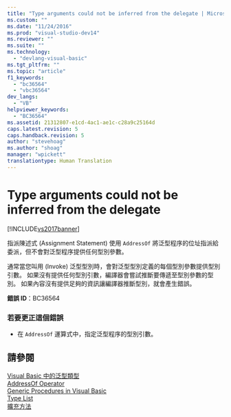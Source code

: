 ```yaml
---
title: "Type arguments could not be inferred from the delegate | Microsoft Docs"
ms.custom: ""
ms.date: "11/24/2016"
ms.prod: "visual-studio-dev14"
ms.reviewer: ""
ms.suite: ""
ms.technology: 
  - "devlang-visual-basic"
ms.tgt_pltfrm: ""
ms.topic: "article"
f1_keywords: 
  - "bc36564"
  - "vbc36564"
dev_langs: 
  - "VB"
helpviewer_keywords: 
  - "BC36564"
ms.assetid: 21312807-e1cd-4ac1-ae1c-c28a9c25164d
caps.latest.revision: 5
caps.handback.revision: 5
author: "stevehoag"
ms.author: "shoag"
manager: "wpickett"
translationtype: Human Translation
---
```

# Type arguments could not be inferred from the delegate
[!INCLUDE[vs2017banner](../../../csharp/includes/vs2017banner.md)]

指派陳述式 \(Assignment Statement\) 使用 `AddressOf` 將泛型程序的位址指派給委派，但不會對泛型程序提供任何型別參數。  
  
 通常當您叫用 \(Invoke\) 泛型型別時，會對泛型型別定義的每個型別參數提供型別引數。  如果沒有提供任何型別引數，編譯器會嘗試推斷要傳遞至型別參數的型別。  如果內容沒有提供足夠的資訊讓編譯器推斷型別，就會產生錯誤。  
  
 **錯誤 ID**：BC36564  
  
### 若要更正這個錯誤  
  
-   在 `AddressOf` 運算式中，指定泛型程序的型別引數。  
  
## 請參閱  
 [Visual Basic 中的泛型類型](../../../visual-basic/programming-guide/language-features/data-types/generic-types.md)   
 [AddressOf Operator](../../../visual-basic/language-reference/operators/addressof-operator.md)   
 [Generic Procedures in Visual Basic](../../../visual-basic/programming-guide/language-features/data-types/generic-procedures.md)   
 [Type List](../../../visual-basic/language-reference/statements/type-list.md)   
 [擴充方法](../../../visual-basic/programming-guide/language-features/procedures/extension-methods.md)